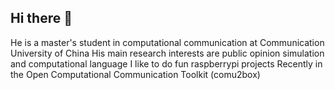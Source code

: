 ## Hi there 👋

He is a master's student in computational communication at Communication University of China
His main research interests are public opinion simulation and computational language
I like to do fun raspberrypi projects
Recently in the Open Computational Communication Toolkit (comu2box)
